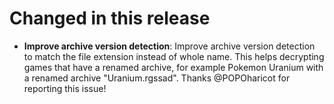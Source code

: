 # Changed in this release

* **Improve archive version detection**: Improve archive version detection to match the file extension instead of whole name. This helps decrypting games that have a renamed archive, for example Pokemon Uranium with a renamed archive "Uranium.rgssad". Thanks @POPOharicot for reporting this issue!